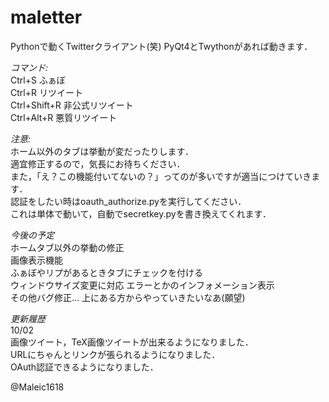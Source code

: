 maletter
============
Pythonで動くTwitterクライアント(笑)
PyQt4とTwythonがあれば動きます．

*コマンド:*  
Ctrl+S ふぁぼ  
Ctrl+R リツイート  
Ctrl+Shift+R 非公式リツイート  
Ctrl+Alt+R 悪質リツイート  

*注意:*    
ホーム以外のタブは挙動が変だったりします．  
適宜修正するので，気長にお待ちください．  
また，「え？この機能付いてないの？」ってのが多いですが適当につけていきます．  
認証をしたい時はoauth_authorize.pyを実行してください．  
これは単体で動いて，自動でsecretkey.pyを書き換えてくれます．  

*今後の予定*    
ホームタブ以外の挙動の修正  
画像表示機能    
ふぁぼやリプがあるときタブにチェックを付ける  
ウィンドウサイズ変更に対応
エラーとかのインフォメーション表示  
その他バグ修正…
上にある方からやっていきたいなあ(願望)  

*更新履歴*  
10/02  
画像ツイート，TeX画像ツイートが出来るようになりました．  
URLにちゃんとリンクが張られるようになりました．  
OAuth認証できるようになりました．  

@Maleic1618
